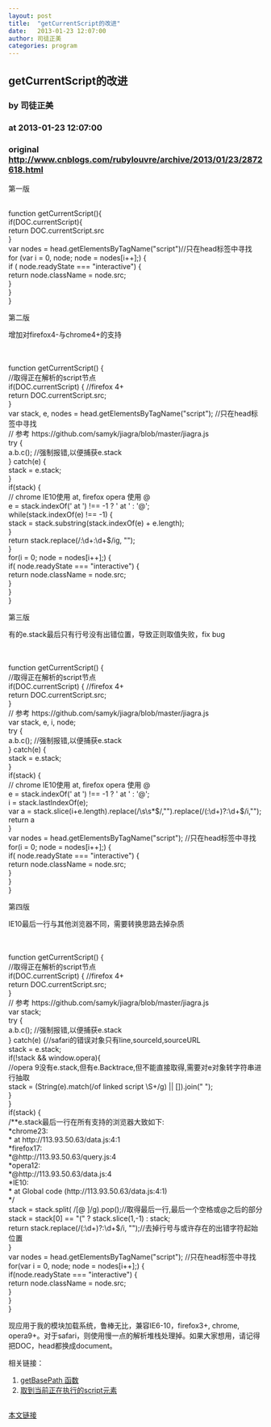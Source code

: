 ```yaml
---
layout: post
title:  "getCurrentScript的改进"
date:   2013-01-23 12:07:00
author: 司徒正美
categories: program
---
```


## getCurrentScript的改进
### by 司徒正美
### at 2013-01-23 12:07:00
### original <http://www.cnblogs.com/rubylouvre/archive/2013/01/23/2872618.html>

<p>第一版</p><br>    function getCurrentScript(){<br>        if(DOC.currentScript){<br>            return DOC.currentScript.src<br>        }<br>        var nodes = head.getElementsByTagName("script")//只在head标签中寻找<br>        for (var i = 0, node; node = nodes[i++];) {<br>            if (  node.readyState === "interactive") {<br>                return  node.className = node.src;<br>            }<br>        }<br>    }<br><p>第二版</p><p>增加对firefox4-与chrome4+的支持</p><br><br>  function getCurrentScript() {<br>        //取得正在解析的script节点<br>        if(DOC.currentScript) { //firefox 4+<br>            return DOC.currentScript.src;<br>        }<br>        var stack, e, nodes = head.getElementsByTagName("script"); //只在head标签中寻找<br>        //  参考 https://github.com/samyk/jiagra/blob/master/jiagra.js<br>        try {<br>            a.b.c(); //强制报错,以便捕获e.stack<br>        } catch(e) {<br>            stack = e.stack;<br>        }<br>        if(stack) {<br>            // chrome IE10使用 at, firefox opera 使用 @<br>            e = stack.indexOf(' at ') !== -1 ? ' at ' : '@';<br>            while(stack.indexOf(e) !== -1) {<br>                stack = stack.substring(stack.indexOf(e) + e.length);<br>            }<br>            return stack.replace(/:\d+:\d+$/ig, "");<br>        }<br>        for(i = 0; node = nodes[i++];) {<br>            if( node.readyState === "interactive") {<br>                return node.className = node.src;<br>            }<br>        }<br>    }<br><p>第三版</p><p>有的e.stack最后只有行号没有出错位置，导致正则取值失败，fix bug</p><br><br> function getCurrentScript() {<br>        //取得正在解析的script节点<br>        if(DOC.currentScript) { //firefox 4+<br>            return DOC.currentScript.src;<br>        }<br>        //  参考 https://github.com/samyk/jiagra/blob/master/jiagra.js<br>        var stack, e, i, node;<br>        try {<br>            a.b.c(); //强制报错,以便捕获e.stack<br>        } catch(e) {<br>            stack = e.stack;<br>        }<br>        if(stack) {<br>            // chrome IE10使用 at, firefox opera 使用 @<br>            e = stack.indexOf(' at ') !== -1 ? ' at ' : '@';<br>            i = stack.lastIndexOf(e);<br>            var a = stack.slice(i+e.length).replace(/\s\s*$/,"").replace(/(:\d+)?:\d+$/i,"");<br>            return a<br>        }<br>        var nodes = head.getElementsByTagName("script"); //只在head标签中寻找<br>        for(i = 0; node = nodes[i++];) {<br>            if( node.readyState === "interactive") {<br>                return node.className = node.src;<br>            }<br>        }<br>    }<br><p>第四版</p><p>IE10最后一行与其他浏览器不同，需要转换思路去掉杂质</p><br><br>    function getCurrentScript() {<br>        //取得正在解析的script节点<br>        if(DOC.currentScript) { //firefox 4+<br>            return DOC.currentScript.src;<br>        }<br>        // 参考 https://github.com/samyk/jiagra/blob/master/jiagra.js<br>        var stack;<br>        try {<br>            a.b.c(); //强制报错,以便捕获e.stack<br>        } catch(e) {//safari的错误对象只有line,sourceId,sourceURL<br>            stack = e.stack;<br>            if(!stack &amp;&amp; window.opera){<br>                //opera 9没有e.stack,但有e.Backtrace,但不能直接取得,需要对e对象转字符串进行抽取<br>                stack = (String(e).match(/of linked script \S+/g) || []).join(" ");<br>            }<br>        }<br>        if(stack) {<br>            /**e.stack最后一行在所有支持的浏览器大致如下:<br>            *chrome23:<br>            * at http://113.93.50.63/data.js:4:1<br>            *firefox17:<br>            *@http://113.93.50.63/query.js:4<br>            *opera12:<br>            *@http://113.93.50.63/data.js:4<br>            *IE10:<br>            *  at Global code (http://113.93.50.63/data.js:4:1)<br>            */<br>            stack = stack.split( /[@ ]/g).pop();//取得最后一行,最后一个空格或@之后的部分<br>            stack = stack[0] == "(" ? stack.slice(1,-1) : stack;<br>            return stack.replace(/(:\d+)?:\d+$/i, "");//去掉行号与或许存在的出错字符起始位置<br>        }<br>        var nodes = head.getElementsByTagName("script"); //只在head标签中寻找<br>        for(var i = 0, node; node = nodes[i++];) {<br>            if(node.readyState === "interactive") {<br>                return node.className = node.src;<br>            }<br>        }<br>    }<br><p>现应用于我的模块加载系统，鲁棒无比，兼容IE6-10，firefox3+, chrome, opera9+。对于safari，则使用慢一点的解析堆栈处理掉。如果大家想用，请记得把DOC，head都换成document。</p><p>相关链接：</p><ol>  <li><a href="http://www.cnblogs.com/rubylouvre/archive/2010/04/06/1705817.html">getBasePath 函数</a></li> <li><a href="http://www.cnblogs.com/rubylouvre/archive/2012/11/29/2794568.html">取到当前正在执行的script元素</a></li></ol><img src="http://www.cnblogs.com/rubylouvre/aggbug/2872618.html?type=1" width="1" height="1" alt=""><p><a href="http://www.cnblogs.com/rubylouvre/archive/2013/01/23/2872618.html">本文链接</a></p>